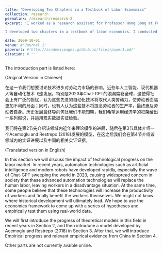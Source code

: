```yaml
---
title: "Developing Two Chapters in a Textbook of Labor Economics"
collection: research
permalink: /research/research-2
excerpt: 'I worked as a research assitant for Professor Hong Song at Fudan University (Jan 2024 - Feb 2024).  

I developed two chapters in a textbook of labor economics. I conducted a detailed review of literature on the impact of AI and automation technologies on the labor market, and then developed a version of Acemoglu and Restrepo’s model (2018) accessible to undergraduate students by simplifying the complicated discussions on general equilibrium, treating the capital market as exogenous, and using more economic intuition rather than math process to explain the conclusions.'

date: 2009-10-01
venue: #'Journal 1'
paperurl: #'http://academicpages.github.io/files/paper1.pdf'
citation: # ''
---
```


The introduction part is listed here:

(Original Version in Chinese)

在这一节我们想要讨论技术进步对劳动力市场的影响。近些年人工智能、现代机器人等自动化技术飞速发展，特别是2023年Chat-GPT的浪潮席卷全球，这使得社会上有广泛的担忧，认为这些先进的自动化技术将取代人类劳动力，使劳动者面临更加不利的局面；同时，也有人认为这些技术将提高劳动者的生产率，最终惠及劳动者自身。历史发展最终导向何处我们不能知晓，我们希望运用经济学的框架给出一系列假说，并运用现实数据实证检验。

我们将在第2节先介绍该领域内近年来理论模型的进展，随后在第3节具体介绍一个Acemoglu and Restrepo (2018)发展的模型，在这之后我们会在第4节介绍该领域内的实证进展以及中国的相关实证证据。

(Translated version in English)

In this section we will discuss the impact of technological progress on the labor market. In recent years, automation technologies such as artificial intelligence and modern robots have developed rapidly, especially the wave of Chat-GPT sweeping the world in 2023, causing widespread concern in society that these advanced automation technologies will replace the human labor, leaving workers in a disadvantage situation. At the same time, some people believe that these technologies will increase the productivity of workers and finally benefit the workers themselves. We might not know where historical development will ultimately lead. We hope to use the economics framework to come up with a series of hypotheses and empirically test them using real-world data.

We will first introduce the progress of theoretical models in this field in recent years in Section 2, and then introduce a model developed by Acemoglu and Restrepo (2018) in Section 3. After that, we will introduce Empirical progress and relevant empirical evidence from China in Section 4.


Other parts are not currently avaible online.